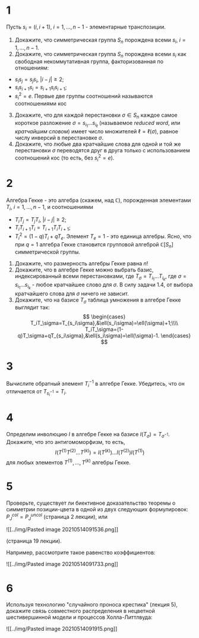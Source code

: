 # 1

Пусть $s_i=(i,i+1)$, $i=1,\ldots,n-1$ - элементарные транспозиции. 

1. Докажите, что симметрическая группа $S_n$ порождена всеми $s_i$, $i=1,\ldots,n-1$. 
2. Докажите, что симметрическая группа $S_n$ порождена всеми $s_i$ как свободная некоммутативная группа, факторизованная по отношениям:
- $s_is_j=s_js_i$, $|i-j|\ge2$;
- $s_is_{i+1}s_i=s_{i+1}s_is_{i+1}$;
- $s_i^2=e$.
Первые две группы соотношений называются соотношениями кос
3. Докажите, что для каждой перестановки $\sigma\in S_n$ каждое самое короткое разложение $\sigma=s_{i_1}\ldots s_{i_\ell}$ (называемое _reduced word_, или _кратчайшим словом_) имеет число множителей $\ell=\ell(\sigma)$, равное числу инверсий в перестановке $\sigma$.
4. Докажите, что любые два кратчайшие слова для одной и той же перестановки $\sigma$ переводятся друг в друга только с использованием соотношений кос (то есть, без $s_i^2=e$).

# 2

Алгебра Гекке - это алгебра (скажем, над $\mathbb{C}$), порожденная элементами $T_i$, $i=1,\ldots,n-1$, и соотношениями
- $T_iT_j=T_jT_i$, $|i-j|\ge2$;
- $T_iT_{i+1}T_i=T_{i+1}T_iT_{i+1}$;
- $T_i^2=(1-q)T_i+qT_e$.
Элемент $T_e=1$ - это единица алгебры. Ясно, что при $q=1$ алгебра Гекке становится групповой алгеброй $\mathbb{C}[S_n]$ симметрической группы.

1. Докажите, что размерность алгебры Гекке равна $n!$
2. Докажите, что в алгебре Гекке можно выбрать базис, индексированный всеми перестановками, где $T_\sigma=T_{i_1}\ldots T_{i_k}$, где $\sigma=s_{i_1}\ldots s_{i_k}$ - любое кратчайшее слово для $\sigma$. В силу задачи 1.4, от выбора кратчайшего слова для $\sigma$ ничего не зависит.
3. Докажите, что на базисе $T_\sigma$ таблица умножения в алгебре Гекке выглядит так: 
$$
\begin{cases}
	T_iT_\sigma=T_{s_i\sigma},&\ell(s_i\sigma)=\ell(\sigma)+1;\\\\
	T_iT_\sigma=(1-q)T_\sigma+qT_{s_i\sigma},&\ell(s_i\sigma)=\ell(\sigma)-1.
\end{cases}
$$

# 3

Вычислите обратный элемент $T_i^{-1}$ в алгебре Гекке. Убедитесь, что он отличается от $T_{s_i^{-1}}=T_i$.

# 4 

Определим инволюцию $I$ в алгебре Гекке на базисе $I(T_\sigma)=T_{\sigma^{-1}}$. Докажите, что это антигомоморфизм, то есть,
$$
I(T^{(1)}T^{(2)}\ldots T^{(k)} )=I(T^{(k)})\ldots I(T^{(2)})I(T^{(1)})
$$
для любых элементов $T^{(1)},\ldots,T^{(k)}$ алгебры Гекке.

# 5

Проверьте, существует ли биективное доказательство теоремы о симметрии позиции-цвета в одной из двух следующих формулировок: $P^{col}_J=P^{uncol}_J$ (страница 2 лекции), или 

![[../img/Pasted image 20210514091536.png]]

(страница 19 лекции). 

Например, рассмотрите такое равенство коэффициентов: 

![[../img/Pasted image 20210514091733.png]]

# 6

Используя технологию "случайного проноса крестика" (лекция 5), докажите связь совместного распределения в нецветной шестивершинной модели и процессов Холла-Литтлвуда: 

![[../img/Pasted image 20210514091915.png]]